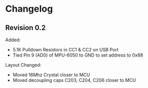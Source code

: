 # Changelog

## Revision 0.2

Added:
* 5.1K Pulldown Resistors in CC1 & CC2 on USB Port
* Tied Pin 9 (AD0) of MPU-6050 to GND to set address to 0x68

Layout Changed:
* Moved 16Mhz Crystal closer to MCU
* Moved decoupling caps C203, C204, C206 closer to MCU